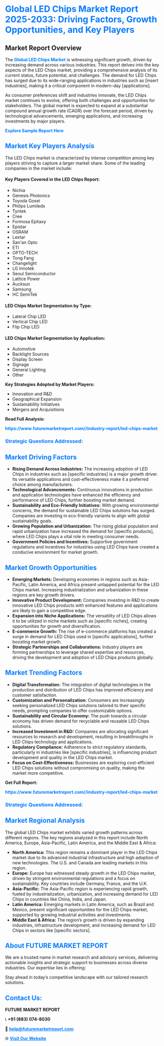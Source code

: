<h1 style="color: #007BFF;">Global LED Chips Market Report 2025-2033: Driving Factors, Growth Opportunities, and Key Players</h1>

<section id="overview">
<h2>Market Report Overview</h2>
<p>The <a href="https://www.futuremarketreport.com//industry-report/led-chips-market" style="color: #007BFF; text-decoration: none;"><strong>Global LED Chips Market</strong></a> is witnessing significant growth, driven by increasing demand across various industries. This report delves into the key aspects of the LED Chips market, providing a comprehensive analysis of its current status, future potential, and challenges. The demand for LED Chips has surged due to its wide-ranging applications in industries such as [insert industries], making it a critical component in modern-day [applications].</p>
<p>As consumer preferences shift and industries innovate, the LED Chips market continues to evolve, offering both challenges and opportunities for stakeholders. The global market is expected to expand at a substantial compound annual growth rate (CAGR) over the forecast period, driven by technological advancements, emerging applications, and increasing investments by major players.</p>
</section>

<section id="overview">
<p><a href="https://www.futuremarketreport.com//request-sample/reportId=75313" style="color: #007BFF; text-decoration: none;"><strong>Explore Sample Report Here</strong></a></p>
</section>

<section id="key-players">
<h2 style="color: #007BFF;">Market Key Players Analysis</h2>
<p>The LED Chips market is characterized by intense competition among key players striving to capture a larger market share. Some of the leading companies in the market include:</p>
<h4>Key Players Covered in the LED Chips Report:</h4>
<ul><li>Nichia</li><li>Genesis Photonics</li><li>Toyoda Gosei</li><li>Philips Lumileds</li><li>Tyntek</li><li>Cree</li><li>Formosa Epitaxy</li><li>Epistar</li><li>OSRAM</li><li>Lextar</li><li>San&#039;an Opto</li><li>ETI</li><li>OPTO-TECH</li><li>Tong Fang</li><li>Changelight</li><li>LG Innotek</li><li>Seoul Semiconductor</li><li>Lattice Power</li><li>Aucksun</li><li>Samsung</li><li>HC SemiTek</li></ul>
<h4>LED Chips Market Segmentation by Type:</h4>
<ul><li>Lateral Chip LED</li><li>Vertical Chip LED</li><li>Flip Chip LED</li></ul>

<h4>LED Chips Market Segmentation by Application:</h4>
<ul><li>Automotive</li><li>Backlight Sources</li><li>Display Screen</li><li>Signage</li><li>General Lighting</li><li>Other</li></ul>
<p><strong>Key Strategies Adopted by Market Players:</strong></p>
<ul>
<li>Innovation and R&D</li>
<li>Geographical Expansion</li>
<li>Sustainability Initiatives</li>
<li>Mergers and Acquisitions</li>
</ul>
</section>

<section>
<p><strong>Read Full Analysis: </strong></p><a href="https://www.futuremarketreport.com//industry-report/led-chips-market" style="color: #007BFF; text-decoration: none;"><strong>https://www.futuremarketreport.com//industry-report/led-chips-market</strong></a>
<h3 style="color: #007BFF;">Strategic Questions Addressed:</h3>
</section>

<section id="driving-factors">
<h2 style="color: #007BFF;">Market Driving Factors</h2>
<ul>
<li><strong>Rising Demand Across Industries:</strong> The increasing adoption of LED Chips in industries such as [specific industries] is a major growth driver. Its versatile applications and cost-effectiveness make it a preferred choice among manufacturers.</li>
<li><strong>Technological Advancements:</strong> Continuous innovations in production and application technologies have enhanced the efficiency and performance of LED Chips, further boosting market demand.</li>
<li><strong>Sustainability and Eco-Friendly Initiatives:</strong> With growing environmental concerns, the demand for sustainable LED Chips solutions has surged. Companies are investing in eco-friendly variants to align with global sustainability goals.</li>
<li><strong>Growing Population and Urbanization:</strong> The rising global population and rapid urbanization have increased the demand for [specific products], where LED Chips plays a vital role in meeting consumer needs.</li>
<li><strong>Government Policies and Incentives:</strong> Supportive government regulations and incentives for industries using LED Chips have created a conducive environment for market growth.</li>
</ul>
</section>

<section id="growth-opportunities">
<h2 style="color: #007BFF;">Market Growth Opportunities</h2>
<ul>
<li><strong>Emerging Markets:</strong> Developing economies in regions such as Asia-Pacific, Latin America, and Africa present untapped potential for the LED Chips market. Increasing industrialization and urbanization in these regions are key growth drivers.</li>
<li><strong>Innovative Product Development:</strong> Companies investing in R&D to create innovative LED Chips products with enhanced features and applications are likely to gain a competitive edge.</li>
<li><strong>Expansion into Niche Applications:</strong> The versatility of LED Chips allows it to be utilized in niche markets such as [specific niches], creating opportunities for growth and diversification.</li>
<li><strong>E-commerce Growth:</strong> The rise of e-commerce platforms has created a surge in demand for LED Chips used in [specific applications], further boosting market growth.</li>
<li><strong>Strategic Partnerships and Collaborations:</strong> Industry players are forming partnerships to leverage shared expertise and resources, driving the development and adoption of LED Chips products globally.</li>
</ul>
</section>

<section id="trending-factors">
<h2 style="color: #007BFF;">Market Trending Factors</h2>
<ul>
<li><strong>Digital Transformation:</strong> The integration of digital technologies in the production and distribution of LED Chips has improved efficiency and customer satisfaction.</li>
<li><strong>Customization and Personalization:</strong> Consumers are increasingly seeking personalized LED Chips solutions tailored to their specific needs, prompting companies to offer customizable options.</li>
<li><strong>Sustainability and Circular Economy:</strong> The push towards a circular economy has driven demand for recyclable and reusable LED Chips solutions.</li>
<li><strong>Increased Investment in R&D:</strong> Companies are allocating significant resources to research and development, resulting in breakthroughs in LED Chips technology and applications.</li>
<li><strong>Regulatory Compliance:</strong> Adherence to strict regulatory standards, particularly in industries like [specific industries], is influencing product development and quality in the LED Chips market.</li>
<li><strong>Focus on Cost-Effectiveness:</strong> Businesses are exploring cost-efficient LED Chips solutions without compromising on quality, making the market more competitive.</li>
</ul>
</section>

<section>
<p><strong>Get Full Report: </strong></p><a href="https://www.futuremarketreport.com//industry-report/led-chips-market" style="color: #007BFF; text-decoration: none;"><strong>https://www.futuremarketreport.com//industry-report/led-chips-market</strong></a>
<h3 style="color: #007BFF;">Strategic Questions Addressed:</h3>
</section>


<section id="regional-analysis">
<h2 style="color: #007BFF;">Market Regional Analysis</h2>
<p>The global LED Chips market exhibits varied growth patterns across different regions. The key regions analyzed in this report include North America, Europe, Asia-Pacific, Latin America, and the Middle East & Africa:</p>
<ul>
<li><strong>North America:</strong> This region remains a dominant player in the LED Chips market due to its advanced industrial infrastructure and high adoption of new technologies. The U.S. and Canada are leading markets in this region.</li>
<li><strong>Europe:</strong> Europe has witnessed steady growth in the LED Chips market, driven by stringent environmental regulations and a focus on sustainability. Key countries include Germany, France, and the U.K.</li>
<li><strong>Asia-Pacific:</strong> The Asia-Pacific region is experiencing rapid growth, fueled by industrialization, urbanization, and increasing demand for LED Chips in countries like China, India, and Japan.</li>
<li><strong>Latin America:</strong> Emerging markets in Latin America, such as Brazil and Mexico, present significant opportunities for the LED Chips market, supported by growing industrial activities and investments.</li>
<li><strong>Middle East & Africa:</strong> The region’s growth is driven by expanding industries, infrastructure development, and increasing demand for LED Chips in sectors like [specific sectors].</li>
</ul>
</section>

<footer>
<h2 style="color: #007BFF;">About FUTURE MARKET REPORT</h2>
<p>We are a trusted name in market research and advisory services, delivering actionable insights and strategic support to businesses across diverse industries. Our expertise lies in offering:</p>

<p>Stay ahead in today’s competitive landscape with our tailored research solutions.</p>

<h2 style="color: #007BFF;">Contact Us:</h2>
<p><strong>FUTURE MARKET REPORT</strong></p>
<p>📞 <strong>+91 (883) 074-8030</strong></p>
<p>📧 <strong><a href="mailto:help@futuremarketreport.com" style="color: #007BFF;">help@futuremarketreport.com</a></strong></p>
<p>🌐 <strong><a href="https://www.futuremarketreport.com/" style="color: #007BFF;">Visit Our Website</a></strong></p>
</footer>